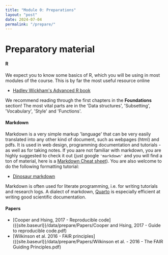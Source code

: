```yaml
---
title: "Module 0: Preparations"
layout: "post"
date: 2024-07-04
permalink: "/prepare/"
---
```


# Preparatory material


#### R

We expect you to know some basics of R, which you will be using in most modules of the course. This is by far the most useful resource online 

- [Hadley Wickham's Advanced R book](http://adv-r.had.co.nz/)

We recommend reading through the first chapters in the **Foundations** section! The most vital parts are in the 'Data structures', 'Subsetting', 'Vocabulary', 'Style'  and 'Functions'.

#### Markdown

Markdown is a very simple markup 'language' that can be very easily translated into any other kind of document, such as webpages (html) and pdfs. It is used in web design, programming documentation and tutorials - as well as for taking notes. If you aare not familiar with markdown, you are highly suggested to check it out (just google `'markdown'` and you will find a ton of material, here is a [Markdown Cheat sheet](https://www.markdownguide.org/cheat-sheet/)). You are also welcome to do the following formatting tutorial:

- [Dinosaur markdown](https://github.com/adamkocsis/dinosaur-markdown)

Markdown is often used for literate programming, i.e. for writing tutorials and research logs. A dialect of markdown, [Quarto](https://quarto.org/) is especially efficient at writing good scientific documentation. 

#### Papers

- [Cooper and Hsing, 2017 - Reproducible code]({{site.baseurl}}/data/prepare/Papers/Cooper and Hsing, 2017 - Guide to reproducible code.pdf)
- [Wilkinson et al. 2016 - FAIR principles]({{site.baseurl}}/data/prepare/Papers/Wilkinson et al. - 2016 - The FAIR Guiding Principles.pdf)

